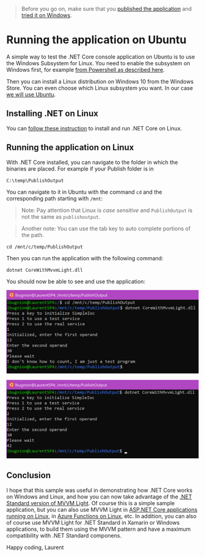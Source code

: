 > Before you go on, make sure that you [published the application](./Publish.md) and [tried it on Windows](./RunningWindows.md).

# Running the application on Ubuntu

A simple way to test the .NET Core console application on Ubuntu is to use the Windows Subsystem for Linux. You need to enable the subsystem on Windows first, for example [from Powershell as described here](http://gslb.ch/a148a).

Then you can install a Linux distribution on Windows 10 from the Windows Store. You can even choose which Linux subsystem you want. In our case [we will use Ubuntu](http://gslb.ch/a149a).

## Installing .NET on Linux

You can [follow these instruction](http://gslb.ch/a150a) to install and run .NET Core on Linux.

## Running the application on Linux

With .NET Core installed, you can navigate to the folder in which the binaries are placed. For example if your Publish folder is in

```
C:\temp\PublishOutput
```

You can navigate to it in Ubuntu with the command ```cd``` and the corresponding path starting with ```/mnt```:

> Note: Pay attention that Linux is *case sensitive* and ```PublishOutput``` is not the same as ```publishoutput```. 

> Another note: You can use the tab key to auto complete portions of the path.

```
cd /mnt/c/temp/PublishOutput
```

Then you can run the application with the following command:

```
dotnet CoreWithMvvmLight.dll
```

You should now be able to see and use the application:

![Running the test service](./Img/2018-04-04_11-01-07.png)

![Running the real service](./Img/2018-04-04_10-52-27.png)

## Conclusion

I hope that this sample was useful in demonstrating how .NET Core works on Windows and Linux, and how you can now take advantage of the [.NET Standard version of MVVM Light](http://www.mvvmlight.net/std10). Of course this is a simple sample application, but you can also use MVVM Light in [ASP.NET Core applications running on Linux](http://gslb.ch/a141a), in [Azure Functions on Linux](http://gslb.ch/a10a), etc. In addition, you can also of course use MVVM Light for .NET Standard in Xamarin or Windows applications, to build them using the MVVM pattern and have a maximum compatibility with .NET Standard componens.

Happy coding,
Laurent 